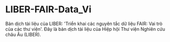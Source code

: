 # LIBER-FAIR-Data_Vi
Bản dịch tài liệu của LIBER: 'Triển khai các nguyên tắc dữ liệu FAIR: Vai trò của các thư viện'. 
Đây là bản dịch tài liệu của Hiệp hội Thư viện Nghiên cứu châu Âu (LIBER). 
